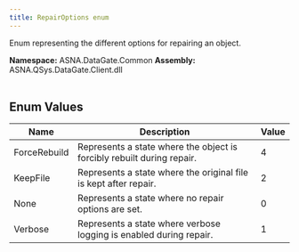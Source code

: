 ```yaml
---
title: RepairOptions enum
---
```


Enum representing the different options for repairing an object.

**Namespace:** ASNA.DataGate.Common
**Assembly:** ASNA.QSys.DataGate.Client.dll
<br>
<br>

## Enum Values

| Name | Description | Value
| --- | --- | --- 
| ForceRebuild | Represents a state where the object is forcibly rebuilt during repair. | 4 |
| KeepFile | Represents a state where the original file is kept after repair. | 2 |
| None | Represents a state where no repair options are set. | 0 |
| Verbose | Represents a state where verbose logging is enabled during repair. | 1 |
